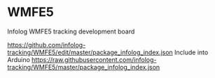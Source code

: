 # WMFE5
Infolog WMFE5 tracking development board


https://github.com/infolog-tracking/WMFE5/edit/master/package_infolog_index.json
Include into Arduino https://raw.githubusercontent.com/infolog-tracking/WMFE5/master/package_infolog_index.json

